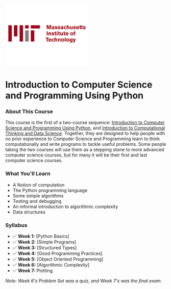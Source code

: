 ![MITx](mit.png)

# Introduction to Computer Science and Programming Using Python

### About This Course
This course is the first of a two-course sequence: [Introduction to Computer Science and Programming Using Python](https://www.edx.org/course/introduction-computer-science-mitx-6-00-1x-10), and [Introduction to Computational Thinking and Data Science](https://www.edx.org/course/introduction-computational-thinking-data-mitx-6-00-2x-5). Together, they are designed to help people with no prior experience to Computer Science and Programming learn to think computationally and write programs to tackle useful problems. Some people taking the two courses will use them as a stepping stone to more advanced computer science courses, but for many it will be their first and last computer science courses.

### What You'll Learn
 - A Notion of computation  
 - The Python programming language  
 - Some simple algorithms  
 - Testing and debugging  
 - An informal introduction to algorithmic complexity  
 - Data structures

### Syllabus
 - :white_check_mark: **Week 1:** [Python Basics]
 - :white_check_mark: **Week 2:** [Simple Programs]
 - :white_check_mark: **Week 3:** [Structured Types]
 - :white_check_mark: **Week 4:** [Good Programming Practices]
 - :white_check_mark: **Week 5:** [Object Oriented Programming]
 - :white_check_mark: **Week 6:** [Algorithmic Complexity]
 - :white_check_mark: **Week 7:** Plotting

*Note: Week 6's Problem Set was a quiz, and Week 7's was the final exam.*

